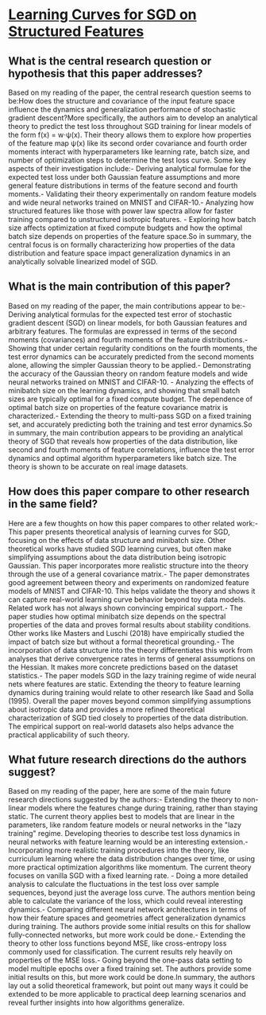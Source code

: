 # [Learning Curves for SGD on Structured Features](https://arxiv.org/abs/2106.02713)

## What is the central research question or hypothesis that this paper addresses?

Based on my reading of the paper, the central research question seems to be:How does the structure and covariance of the input feature space influence the dynamics and generalization performance of stochastic gradient descent?More specifically, the authors aim to develop an analytical theory to predict the test loss throughout SGD training for linear models of the form f(x) = w⋅ψ(x). Their theory allows them to explore how properties of the feature map ψ(x) like its second order covariance and fourth order moments interact with hyperparameters like learning rate, batch size, and number of optimization steps to determine the test loss curve. Some key aspects of their investigation include:- Deriving analytical formulae for the expected test loss under both Gaussian feature assumptions and more general feature distributions in terms of the feature second and fourth moments.- Validating their theory experimentally on random feature models and wide neural networks trained on MNIST and CIFAR-10.- Analyzing how structured features like those with power law spectra allow for faster training compared to unstructured isotropic features. - Exploring how batch size affects optimization at fixed compute budgets and how the optimal batch size depends on properties of the feature space.So in summary, the central focus is on formally characterizing how properties of the data distribution and feature space impact generalization dynamics in an analytically solvable linearized model of SGD.


## What is the main contribution of this paper?

Based on my reading of the paper, the main contributions appear to be:- Deriving analytical formulas for the expected test error of stochastic gradient descent (SGD) on linear models, for both Gaussian features and arbitrary features. The formulas are expressed in terms of the second moments (covariances) and fourth moments of the feature distributions.- Showing that under certain regularity conditions on the fourth moments, the test error dynamics can be accurately predicted from the second moments alone, allowing the simpler Gaussian theory to be applied.- Demonstrating the accuracy of the Gaussian theory on random feature models and wide neural networks trained on MNIST and CIFAR-10. - Analyzing the effects of minibatch size on the learning dynamics, and showing that small batch sizes are typically optimal for a fixed compute budget. The dependence of optimal batch size on properties of the feature covariance matrix is characterized.- Extending the theory to multi-pass SGD on a fixed training set, and accurately predicting both the training and test error dynamics.So in summary, the main contribution appears to be providing an analytical theory of SGD that reveals how properties of the data distribution, like second and fourth moments of feature correlations, influence the test error dynamics and optimal algorithm hyperparameters like batch size. The theory is shown to be accurate on real image datasets.


## How does this paper compare to other research in the same field?

Here are a few thoughts on how this paper compares to other related work:- This paper presents theoretical analysis of learning curves for SGD, focusing on the effects of data structure and minibatch size. Other theoretical works have studied SGD learning curves, but often make simplifying assumptions about the data distribution being isotropic Gaussian. This paper incorporates more realistic structure into the theory through the use of a general covariance matrix.- The paper demonstrates good agreement between theory and experiments on randomized feature models of MNIST and CIFAR-10. This helps validate the theory and shows it can capture real-world learning curve behavior beyond toy data models. Related work has not always shown convincing empirical support.- The paper studies how optimal minibatch size depends on the spectral properties of the data and proves formal results about stability conditions. Other works like Masters and Luschi (2018) have empirically studied the impact of batch size but without a formal theoretical grounding.- The incorporation of data structure into the theory differentiates this work from analyses that derive convergence rates in terms of general assumptions on the Hessian. It makes more concrete predictions based on the dataset statistics.- The paper models SGD in the lazy training regime of wide neural nets where features are static. Extending the theory to feature learning dynamics during training would relate to other research like Saad and Solla (1995). Overall the paper moves beyond common simplifying assumptions about isotropic data and provides a more refined theoretical characterization of SGD tied closely to properties of the data distribution. The empirical support on real-world datasets also helps advance the practical applicability of such theory.


## What future research directions do the authors suggest?

Based on my reading of the paper, here are some of the main future research directions suggested by the authors:- Extending the theory to non-linear models where the features change during training, rather than staying static. The current theory applies best to models that are linear in the parameters, like random feature models or neural networks in the "lazy training" regime. Developing theories to describe test loss dynamics in neural networks with feature learning would be an interesting extension.- Incorporating more realistic training procedures into the theory, like curriculum learning where the data distribution changes over time, or using more practical optimization algorithms like momentum. The current theory focuses on vanilla SGD with a fixed learning rate. - Doing a more detailed analysis to calculate the fluctuations in the test loss over sample sequences, beyond just the average loss curve. The authors mention being able to calculate the variance of the loss, which could reveal interesting dynamics.- Comparing different neural network architectures in terms of how their feature spaces and geometries affect generalization dynamics during training. The authors provide some initial results on this for shallow fully-connected networks, but more work could be done.- Extending the theory to other loss functions beyond MSE, like cross-entropy loss commonly used for classification. The current results rely heavily on properties of the MSE loss.- Going beyond the one-pass data setting to model multiple epochs over a fixed training set. The authors provide some initial results on this, but more work could be done.In summary, the authors lay out a solid theoretical framework, but point out many ways it could be extended to be more applicable to practical deep learning scenarios and reveal further insights into how algorithms generalize.
